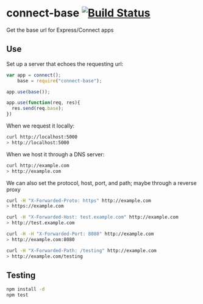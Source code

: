 connect-base [![Build Status](https://travis-ci.org/CamShaft/connect-base.png?branch=master)](https://travis-ci.org/CamShaft/connect-base)
============

Get the base url for Express/Connect apps

Use
---

Set up a server that echoes the requesting url:

```js
var app = connect();
    base = require("connect-base");

app.use(base());

app.use(function(req, res){
  res.send(req.base);
})
```

When we request it locally:

```sh
curl http://localhost:5000
> http://localhost:5000
```

When we host it through a DNS server:

```sh
curl http://example.com
> http://example.com
```

We can also set the protocol, host, port, and path; maybe through a reverse proxy

```sh
curl -H "X-Forwarded-Proto: https" http://example.com
> https://example.com
```

```sh
curl -H "X-Forwarded-Host: test.example.com" http://example.com
> http://test.example.com
```

```sh
curl -H -H "X-Forwarded-Port: 8080" http://example.com
> http://example.com:8080
```

```sh
curl -H "X-Forwarded-Path: /testing" http://example.com
> http://example.com/testing
```

Testing
-------

```sh
npm install -d
npm test
```